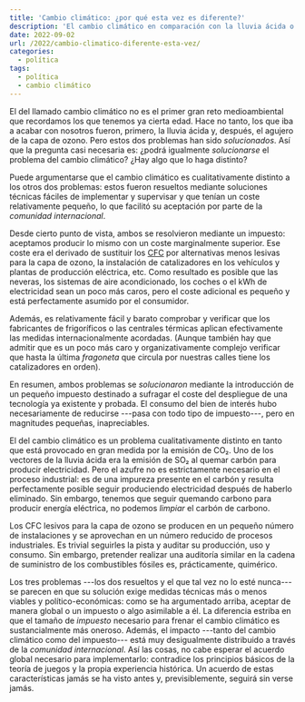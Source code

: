 ```yaml
---
title: 'Cambio climático: ¿por qué esta vez es diferente?'
description: 'El cambio climático en comparación con la lluvia ácida o el agujero de la capa de ozono'
date: 2022-09-02
url: /2022/cambio-climatico-diferente-esta-vez/
categories:
  - política
tags:
  - política
  - cambio climático
---
```


El del llamado cambio climático no es el primer gran reto medioambiental que recordamos los que tenemos ya cierta edad. Hace no tanto, los que iba a acabar con nosotros fueron, primero, la lluvia ácida y, después, el agujero de la capa de ozono. Pero estos dos problemas han sido _solucionados_. Así que la pregunta casi necesaria es: ¿podrá igualmente _solucionarse_ el problema del cambio climático? ¿Hay algo que lo haga distinto?

Puede argumentarse que el cambio climático es cualitativamente distinto a los otros dos problemas: estos fueron resueltos mediante soluciones técnicas fáciles de implementar y supervisar y que tenían un coste relativamente pequeño, lo que facilitó su aceptación por parte de la _comunidad internacional_.

Desde cierto punto de vista, ambos se resolvieron mediante un impuesto: aceptamos producir lo mismo con un coste marginalmente superior. Ese coste era el derivado de sustituir los [CFC](https://es.wikipedia.org/wiki/Clorofluorocarburo) por alternativas menos lesivas para la capa de ozono, la instalación de catalizadores en los vehículos y plantas de producción eléctrica, etc. Como resultado es posible que las neveras, los sistemas de aire acondicionado, los coches o el kWh de electricidad sean un poco más caros, pero el coste adicional es pequeño y está perfectamente asumido por el consumidor.

Además, es relativamente fácil y barato comprobar y verificar que los fabricantes de frigoríficos o las centrales térmicas aplican efectivamente las medidas internacionalmente acordadas. (Aunque también hay que admitir que es un poco más caro y organizativamente complejo verificar que hasta la última _fragoneta_ que circula por nuestras calles tiene los catalizadores en orden).

En resumen, ambos problemas se _solucionaron_ mediante la introducción de un pequeño impuesto destinado a sufragar el coste del despliegue de una tecnología ya existente y probada. El consumo del bien de interés hubo necesariamente de reducirse ---pasa con todo tipo de impuesto---, pero en magnitudes pequeñas, inapreciables.

El del cambio climático es un problema cualitativamente distinto en tanto que está provocado en gran medida por la emisión de CO₂. Uno de los vectores de la lluvia ácida era la emisión de SO₂ al quemar carbón para producir electricidad. Pero el azufre no es estrictamente necesario en el proceso industrial: es de una impureza presente en el carbón y resulta perfectamente posible seguir produciendo electricidad después de haberlo eliminado. Sin embargo, tenemos que seguir quemando carbono para producir energía eléctrica, no podemos _limpiar_ el carbón de carbono.

Los CFC lesivos para la capa de ozono se producen en un pequeño número de instalaciones y se aprovechan en un número reducido de procesos industriales. Es trivial seguirles la pista y auditar su producción, uso y consumo. Sin embargo, pretender realizar una auditoría similar en la cadena de suministro de los combustibles fósiles es, prácticamente, quimérico.

Los tres problemas ---los dos resueltos y el que tal vez no lo esté nunca--- se parecen en que su solución exige medidas técnicas más o menos viables y político-económicas: como se ha argumentado arriba, aceptar de manera global o un impuesto o algo asimilable a él. La diferencia estriba en que el tamaño de _impuesto_ necesario para frenar el cambio climático es sustancialmente más oneroso. Además, el impacto ---tanto del cambio climático como del impuesto--- está muy desigualmente distribuido a través de la _comunidad internacional_. Así las cosas, no cabe esperar el acuerdo global necesario para implementarlo: contradice los principios básicos de la teoría de juegos y la propia experiencia histórica. Un acuerdo de estas características jamás se ha visto antes y, previsiblemente, seguirá sin verse jamás.